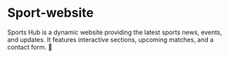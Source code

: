 # Sport-website
Sports Hub is a dynamic website providing the latest sports news, events, and updates. It features interactive sections, upcoming matches, and a contact form. 🚀

